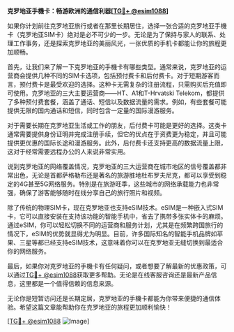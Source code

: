 **克罗地亚手機卡：畅游欧洲的通信利器[[TG💪+ @esim1088](https://t.me/s/esim1088)]**

如果你计划前往克罗地亚旅行或者在那里长期居住，选择一张合适的克罗地亚手機卡（克罗地亚SIM卡）绝对是必不可少的一步。无论是为了保持与家人的联系、处理工作事务，还是探索克罗地亚的美丽风光，一张优质的手机卡都能让你的旅程更加顺畅。

首先，让我们来了解一下克罗地亚的手機卡有哪些类型。通常来说，克罗地亚的运营商会提供几种不同的SIM卡选项，包括预付费卡和后付费卡。对于短期游客而言，预付费卡是最受欢迎的选择。这种卡无需复杂的注册流程，只需购买后充值即可使用。克罗地亚的三大主要运营商——HT、A1和T-Hrvatski Telekom，都提供了多种预付费套餐，涵盖了通话、短信以及数据流量的需求。例如，有些套餐可能提供无限的国内通话和短信，同时包含一定量的国际漫游服务。

对于需要长期在克罗地亚生活或工作的朋友，后付费卡可能是更好的选择。这类卡通常需要提供身份证明并完成注册手续，但它的优点在于资费更为稳定，并且可能提供更优惠的国际长途和漫游服务。此外，后付费卡还支持更高的数据流量上限，这对于经常需要远程办公的人来说非常实用。

说到克罗地亚的网络覆盖情况，克罗地亚的三大运营商在城市地区的信号覆盖都非常出色，无论是首都萨格勒布还是著名的旅游胜地杜布罗夫尼克，都可以享受到稳定的4G甚至5G网络服务。特别是在旅游旺季，这些城市的网络承载能力也非常强，确保了游客能够随时在线分享自己的旅行照片和视频。

除了传统的物理SIM卡，现在克罗地亚也支持eSIM技术。eSIM是一种嵌入式SIM卡，它可以直接安装在支持该功能的智能手机中，省去了携带多张实体卡的麻烦。通过eSIM，你可以轻松切换不同的运营商和服务计划，尤其是在频繁跨国旅行的情况下，eSIM的优势就显得尤为明显。目前，许多国际知名的智能手机品牌如苹果、三星等都已经支持eSIM技术，这意味着你可以在克罗地亚无缝切换到最适合你的网络服务。

最后，如果你对克罗地亚的手機卡有任何疑问，或者想要了解最新的优惠政策，可以通过[TG💪+ @esim1088](https://t.me/s/esim1088)获取更多帮助。无论是在线客服咨询还是最新产品信息，这里都是一个值得信赖的信息来源。

无论你是短暂访问还是长期定居，克罗地亚的手機卡都能为你带来便捷的通信体验。希望这篇文章能帮助你在克罗地亚的旅程更加顺利愉快！ 

[[TG💪+ @esim1088](https://t.me/s/esim1088) ![Image](https://i.postimg.cc/4NQfJmqS/Snipaste-2025-05-13-00-14-12.png)]